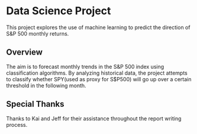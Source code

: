 # Data Science Project

This project explores the use of machine learning to predict the direction of S&P 500 monthly returns.

## Overview

The aim is to forecast monthly trends in the S&P 500 index using classification algorithms.
By analyzing historical data, the project attempts to classify whether SPY(used as proxy for S$P500) will go up over a certain threshold in the following month.

## Special Thanks

Thanks to Kai and Jeff for their assistance throughout the report writing process. 
